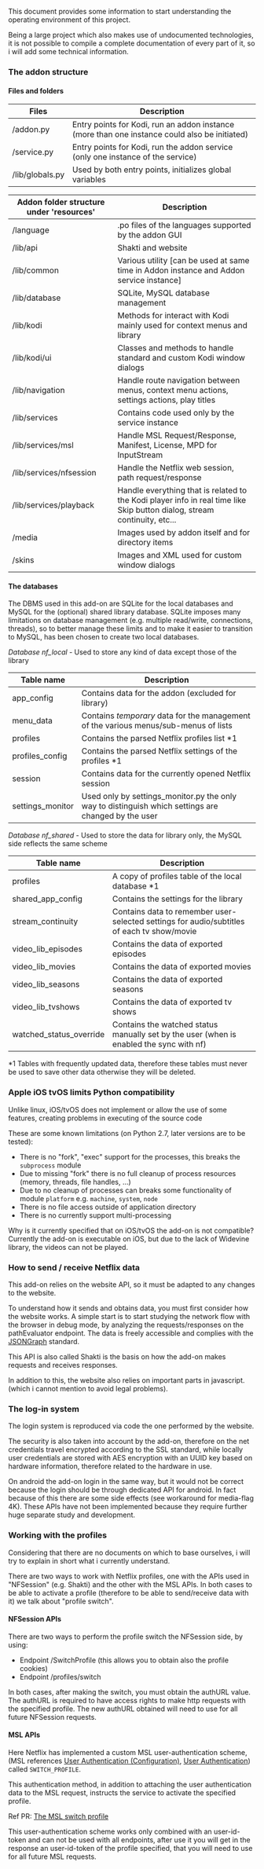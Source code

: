 This document provides some information to start understanding the operating environment of this project.

Being a large project which also makes use of undocumented technologies, it is not possible to compile a complete documentation of every part of it, so i will add some technical information.

### The addon structure

#### Files and folders

| Files | Description  |
| ----------------- | --------------------------- |
| /addon.py         | Entry points for Kodi, run an addon instance (more than one instance could also be initiated) |
| /service.py       | Entry points for Kodi, run the addon service (only one instance of the service) |
| /lib/globals.py   | Used by both entry points, initializes global variables |

| Addon folder structure under 'resources' | Description  |
| ----------------- | --------------------------- |
| /language         | .po files of the languages supported by the addon GUI |
| /lib/api          | Shakti and website |
| /lib/common       | Various utility [can be used at same time in Addon instance and Addon service instance] |
| /lib/database         | SQLite, MySQL database management |
| /lib/kodi             | Methods for interact with Kodi mainly used for context menus and library |
| /lib/kodi/ui          | Classes and methods to handle standard and custom Kodi window dialogs |
| /lib/navigation       | Handle route navigation between menus, context menu actions, settings actions, play titles |
| /lib/services         | Contains code used only by the service instance |
| /lib/services/msl     | Handle MSL Request/Response, Manifest, License, MPD for InputStream |
| /lib/services/nfsession | Handle the Netflix web session, path request/response |
| /lib/services/playback  | Handle everything that is related to the Kodi player info in real time like Skip button dialog, stream continuity, etc... |
| /media            | Images used by addon itself and for directory items |
| /skins            | Images and XML used for custom window dialogs |

#### The databases

The DBMS used in this add-on are SQLite for the local databases and MySQL for the (optional) shared library database.
SQLite imposes many limitations on database management (e.g. multiple read/write, connections, threads), so to better manage these limits and to make it easier to transition to MySQL, has been chosen to create two local databases.

_Database nf_local_ - Used to store any kind of data except those of the library

| Table name        | Description                 |
| ----------------- | --------------------------- |
| app_config        | Contains data for the addon (excluded for library) |
| menu_data         | Contains _temporary_ data for the management of the various menus/sub-menus of lists |
| profiles          | Contains the parsed Netflix profiles list *1 |
| profiles_config   | Contains the parsed Netflix settings of the profiles *1 |
| session           | Contains data for the currently opened Netflix session |
| settings_monitor  | Used only by settings_monitor.py the only way to distinguish which settings are changed by the user |

_Database nf_shared_ - Used to store the data for library only, the MySQL side reflects the same scheme

| Table name         | Description                 |
| ------------------ | --------------------------- |
| profiles           | A copy of profiles table of the local database *1 |
| shared_app_config  | Contains the settings for the library |
| stream_continuity  | Contains data to remember user-selected settings for audio/subtitles of each tv show/movie |
| video_lib_episodes | Contains the data of exported episodes |
| video_lib_movies   | Contains the data of exported movies |
| video_lib_seasons  | Contains the data of exported seasons |
| video_lib_tvshows  | Contains the data of exported tv shows |
| watched_status_override | Contains the watched status manually set by the user (when is enabled the sync with nf) |

*1 Tables with frequently updated data, therefore these tables must never be used to save other data otherwise they will be deleted.

### Apple iOS tvOS limits Python compatibility

Unlike linux, iOS/tvOS does not implement or allow the use of some features, creating problems in executing of the source code

These are some known limitations (on Python 2.7, later versions are to be tested):
- There is no "fork", "exec" support for the processes, this breaks the `subprocess` module
- Due to missing "fork" there is no full cleanup of process resources (memory, threads, file handles, ...)
- Due to no cleanup of processes can breaks some functionality of module `platform` e.g. `machine`, `system`, `node`
- There is no file access outside of application directory
- There is no currently support multi-processing

Why is it currently specified that on iOS/tvOS the add-on is not compatible?
Currently the add-on is executable on iOS, but due to the lack of Widevine library, the videos can not be played.

### How to send / receive Netflix data

This add-on relies on the website API, so it must be adapted to any changes to the website.

To understand how it sends and obtains data, you must first consider how the website works.
A simple start is to start studying the network flow with the browser in debug mode,
by analyzing the requests/responses on the pathEvaluator endpoint.
The data is freely accessible and complies with the [JSONGraph](https://netflix.github.io/falcor/documentation/jsongraph.html) standard.

This API is also called Shakti is the basis on how the add-on makes requests and receives responses.

In addition to this, the website also relies on important parts in javascript. (which i cannot mention to avoid legal problems).

### The log-in system

The login system is reproduced via code the one performed by the website.

The security is also taken into account by the add-on, therefore on the net credentials travel encrypted according to the SSL standard, while locally user credentials are stored with AES encryption with an UUID key based on hardware information, therefore related to the hardware in use.

On android the add-on login in the same way,
but it would not be correct because the login should be through dedicated API for android.
In fact because of this there are some side effects (see workaround for media-flag 4K).
These APIs have not been implemented because they require further huge separate study and development.

### Working with the profiles

Considering that there are no documents on which to base ourselves, i will try to explain in short what i currently understand.

There are two ways to work with Netflix profiles, one with the APIs used in "NFSession" (e.g. Shakti) and the other with the MSL APIs. In both cases to be able to activate a profile (therefore to be able to send/receive data with it) we talk about "profile switch".

#### NFSession APIs

There are two ways to perform the profile switch the NFSession side, by using:
- Endpoint /SwitchProfile (this allows you to obtain also the profile cookies)
- Endpoint /profiles/switch

In both cases, after making the switch, you must obtain the authURL value.
The authURL is required to have access rights to make http requests with the specified profile.
The new authURL obtained will need to use for all future NFSession requests.

#### MSL APIs

Here Netflix has implemented a custom MSL user-authentication scheme, (MSL references [User Authentication (Configuration)](https://github.com/Netflix/msl/wiki/User-Authentication-%28Configuration%29), [User Authentication](https://github.com/Netflix/msl/wiki/User-Authentication)) called `SWITCH_PROFILE`.

This authentication method, in addition to attaching the user authentication data to the MSL request, instructs the service to activate the specified profile.

Ref PR: [The MSL switch profile](https://github.com/CastagnaIT/plugin.video.netflix/pull/484)

This user-authentication scheme works only combined with an user-id-token and can not be used with all endpoints, after use it you will get in the response an user-id-token of the profile specified, that you will need to use for all future MSL requests.
